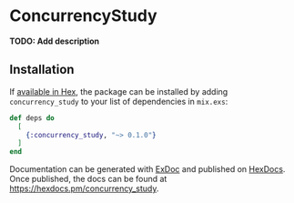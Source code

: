 # ConcurrencyStudy

**TODO: Add description**

## Installation

If [available in Hex](https://hex.pm/docs/publish), the package can be installed
by adding `concurrency_study` to your list of dependencies in `mix.exs`:

```elixir
def deps do
  [
    {:concurrency_study, "~> 0.1.0"}
  ]
end
```

Documentation can be generated with [ExDoc](https://github.com/elixir-lang/ex_doc)
and published on [HexDocs](https://hexdocs.pm). Once published, the docs can
be found at <https://hexdocs.pm/concurrency_study>.

